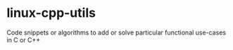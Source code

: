 # linux-cpp-utils
Code snippets or algorithms to add or solve particular functional use-cases in C or C++

